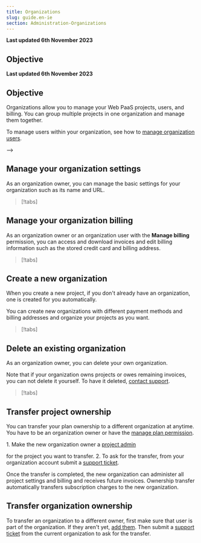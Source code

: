 ```yaml
---
title: Organizations
slug: guide.en-ie
section: Administration-Organizations
---
```


**Last updated 6th November 2023**



## Objective  

**Last updated 6th November 2023**



## Objective  

Organizations allow you to manage your Web PaaS projects, users, and billing.
You can group multiple projects in one organization and manage them together.

To manage users within your organization, see how to [manage organization users](./users.md#manage-organization-users).

<!--  -->
<!-- To manage users within your organization, see how to [manage organization users](./users.md#manage-organization-users). -->
<!-- <---> -->
<!-- To manage users within your organization, you have two options: -->
<!--  -->
<!-- 1. [Managing users](./users.md#manage-organization-users) at an organization-wide or per-project basis - that is, individually. -->
<!-- 1. [Managing users as a part of a team](../administration-teams). -->
<!-- {{% /version/specific %}} -->

## Manage your organization settings

As an organization owner, you can manage the basic settings for your organization such as its name and URL.

> [!tabs]      

## Manage your organization billing

As an organization owner or an organization user with the **Manage billing** permission,
you can access and download invoices and edit billing information such as the stored credit card and billing address.

> [!tabs]      

## Create a new organization

When you create a new project, if you don't already have an organization, one is created for you automatically.

You can create new organizations with different payment methods and billing addresses
and organize your projects as you want.

> [!tabs]      

## Delete an existing organization

As an organization owner, you can delete your own organization.

Note that if your organization owns projects or owes remaining invoices, you can not delete it yourself.
To have it deleted, [contact support](../learn-overview/get-support).

> [!tabs]      

## Transfer project ownership

You can transfer your plan ownership to a different organization at anytime.
You have to be an organization owner or have the [manage plan permission](./users.md#organization-permissions).

1\. Make the new organization owner a [project admin](./users.md#)

   for the project you want to transfer.
2\. To ask for the transfer, from your organization account submit a [support ticket](https://console.platform.sh/-/users/~/tickets).


Once the transfer is completed, the new organization can administer all project settings and billing and receives future invoices.
Ownership transfer automatically transfers subscription charges to the new organization.

## Transfer organization ownership

To transfer an organization to a different owner, first make sure that user is part of the organization.
If they aren't yet, [add them](./users.md#add-a-user-to-an-organization).
Then submit a [support ticket](https://console.platform.sh/-/users/~/tickets) from the current organization to ask for the transfer.
